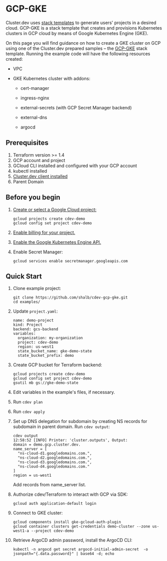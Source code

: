 # GCP-GKE

Cluster.dev uses [stack templates](https://docs.cluster.dev/stack-templates-overview/) to generate users' projects in a desired cloud. GCP-GKE is a stack template that creates and provisions Kubernetes clusters in GCP cloud by means of Google Kubernetes Engine (GKE).

On this page you will find guidance on how to create a GKE cluster on GCP using one of the Cluster.dev prepared samples – the [GCP-GKE](https://github.com/shalb/cdev-gcp-gke) stack template. Running the example code will have the following resources created:

* VPC

* GKE Kubernetes cluster with addons:

    * cert-manager

    * ingress-nginx

    * external-secrets (with GCP Secret Manager backend)

    * external-dns

    * argocd

## Prerequisites

1. Terraform version >= 1.4
2. GCP account and project
3. GCloud CLI installed and configured with your GCP account
4. kubectl installed
5. [Cluster.dev client installed](https://docs.cluster.dev/installation-upgrade/)
6. Parent Domain

## Before you begin

1.  [Create or select a Google Cloud project:](https://console.cloud.google.com/project)
    ```
    gcloud projects create cdev-demo
    gcloud config set project cdev-demo
    ```

2.  [Enable billing for your project.](https://support.google.com/cloud/answer/6293499#enable-billing)

3.  [Enable the Google Kubernetes Engine API.](https://console.cloud.google.com/flows/enableapi?apiid=container,cloudresourcemanager.googleapis.com)

4. Enable Secret Manager:
   ```
   gcloud services enable secretmanager.googleapis.com
   ```


## Quick Start

1. Clone example project:
    ```
    git clone https://github.com/shalb/cdev-gcp-gke.git
    cd examples/
    ```
2. Update `project.yaml`:
    ```
    name: demo-project
    kind: Project
    backend: gcs-backend
    variables:
      organization: my-organization
      project: cdev-demo
      region: us-west1
      state_bucket_name: gke-demo-state
      state_bucket_prefix: demo
    ```
3. Create GCP bucket for Terraform backend:
    ```
    gcloud projects create cdev-demo
    gcloud config set project cdev-demo
    gsutil mb gs://gke-demo-state
    ```
4. Edit variables in the example's files, if necessary.
5. Run `cdev plan`
6. Run `cdev apply`
7. Set up DNS delegation for subdomain by creating
   NS records for subdomain in parent domain.
   Run `cdev output`:
   ```
   cdev output
   12:58:52 [INFO] Printer: 'cluster.outputs', Output:
   domain = demo.gcp.cluster.dev.
   name_server = [
     "ns-cloud-d1.googledomains.com.",
     "ns-cloud-d2.googledomains.com.",
     "ns-cloud-d3.googledomains.com.",
     "ns-cloud-d4.googledomains.com."
   ]
   region = us-west1
   ```
   Add records from name_server list.

8. Authorize cdev/Terraform to interact with GCP via SDK:
    ```
    gcloud auth application-default login
    ```
9. Connect to GKE cluster:
    ```
    gcloud components install gke-gcloud-auth-plugin
    gcloud container clusters get-credentials demo-cluster --zone us-west1-a --project cdev-demo
    ```
10. Retrieve ArgoCD admin password,
   install the ArgoCD CLI:
    ```
    kubectl -n argocd get secret argocd-initial-admin-secret  -o jsonpath="{.data.password}" | base64 -d; echo
    ```
